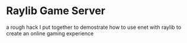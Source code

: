 # Raylib Game Server
 a rough hack I put together to demostrate how to use enet with raylib to create an online gaming experience 
